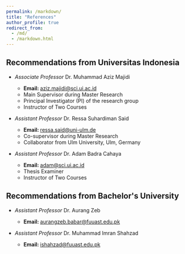 ```yaml
---
permalink: /markdown/
title: "References"
author_profile: true
redirect_from: 
  - /md/
  - /markdown.html
---
```


## Recommendations from Universitas Indonesia

* <i>Associate Professor</i> Dr. Muhammad Aziz Majidi
  * <b> Email: </b> aziz.majidi@sci.ui.ac.id
  * Main Supervisor during Master Research
  * Principal Investigator (PI) of the research group
  * Instructor of Two Courses

    
* <i>Assistant Professor</i> Dr. Ressa Suhardiman Said
  * <b> Email: </b> ressa.said@uni-ulm.de
  * Co-supervisor during Master Research
  * Collaborator from Ulm University, Ulm, Germany


* <i>Assistant Professor</i> Dr. Adam Badra Cahaya
  * <b> Email: </b> adam@sci.ui.ac.id
  * Thesis Examiner
  * Instructor of Two Courses
    

## Recommendations from Bachelor's University

* <i>Assistant Professor</i> Dr. Aurang Zeb
  * <b> Email: </b> aurangzeb.babar@fuuast.edu.pk
 
    
* <i>Assistant Professor</i> Dr. Muhammad Imran Shahzad
  * <b> Email: </b> ishahzad@fuuast.edu.pk

